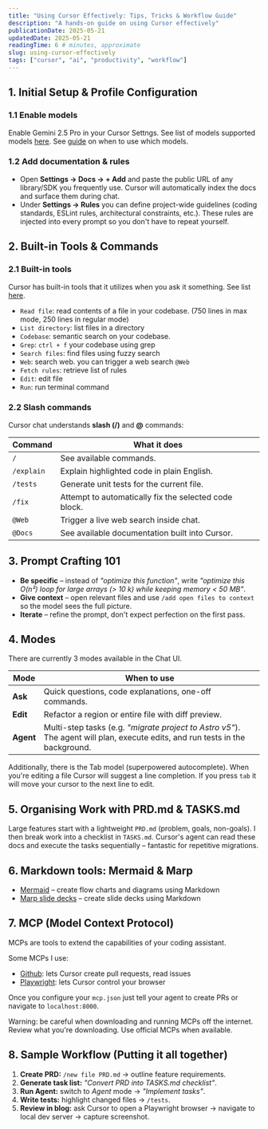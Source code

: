 ```yaml
---
title: "Using Cursor Effectively: Tips, Tricks & Workflow Guide"
description: "A hands-on guide on using Cursor effectively"
publicationDate: 2025-05-21
updatedDate: 2025-05-21
readingTime: 6 # minutes, approximate
slug: using-cursor-effectively
tags: ["cursor", "ai", "productivity", "workflow"]
---
```


## 1. Initial Setup & Profile Configuration

### 1.1 Enable models

Enable Gemini 2.5 Pro in your Cursor Settngs.
See list of models supported models [here](https://docs.cursor.com/models).
See [guide](https://x.com/ericzakariasson/status/1922434149568430304) on when to use which models.

### 1.2 Add documentation & rules

*  Open **Settings → Docs → + Add** and paste the public URL of any library/SDK you frequently use.  Cursor will automatically index the docs and surface them during chat.
*  Under **Settings → Rules** you can define project-wide guidelines (coding standards, ESLint rules, architectural constraints, etc.).  These rules are injected into every prompt so you don't have to repeat yourself.

## 2. Built-in Tools & Commands

### 2.1 Built-in tools

Cursor has built-in tools that it utilizes when you ask it something. See list [here](https://docs.cursor.com/chat/tools).

- `Read file`: read contents of a file in your codebase. (750 lines in max mode, 250 lines in regular mode)
- `List directory`: list files in a directory
- `Codebase`: semantic search on your codebase.
- `Grep`: `ctrl + f` your codebase using grep
- `Search files`: find files using fuzzy search
- `Web`: search web. you can trigger a web search `@Web`
- `Fetch rules`: retrieve list of rules
- `Edit`: edit file
- `Run`: run terminal command

### 2.2 Slash commands

Cursor chat understands **slash (/)** and **@** commands:

| Command | What it does |
|---------|--------------|
| `/` | See available commands. |
| `/explain` | Explain highlighted code in plain English. |
| `/tests` | Generate unit tests for the current file. |
| `/fix` | Attempt to automatically fix the selected code block. |
| `@Web` | Trigger a live web search inside chat. |
| `@Docs` | See available documentation built into Cursor. |

## 3. Prompt Crafting 101

* **Be specific** – instead of *"optimize this function"*, write *"optimize this O(n²) loop for large arrays (> 10 k) while keeping memory < 50 MB"*.
* **Give context** – open relevant files and use `/add open files to context` so the model sees the full picture.
* **Iterate** – refine the prompt, don't expect perfection on the first pass.

## 4. Modes

There are currently 3 modes available in the Chat UI.

| Mode | When to use |
|------|-------------|
| **Ask** | Quick questions, code explanations, one-off commands. |
| **Edit** | Refactor a region or entire file with diff preview. |
| **Agent** | Multi-step tasks (e.g. *"migrate project to Astro v5"*).  The agent will plan, execute edits, and run tests in the background. |

Additionally, there is the Tab model (superpowered autocomplete). When you're editing a file Cursor will suggest a line completion. If you press `tab` it will move your cursor to the next line to edit.

## 5. Organising Work with PRD.md & TASKS.md

Large features start with a lightweight `PRD.md` (problem, goals, non-goals).  I then break work into a checklist in `TASKS.md`.  Cursor's agent can read these docs and execute the tasks sequentially – fantastic for repetitive migrations.

## 6. Markdown tools: Mermaid & Marp

* [Mermaid](https://mermaid.js.org/) – create flow charts and diagrams using Markdown
* [Marp slide decks](https://marp.app/) – create slide decks using Markdown

## 7. MCP (Model Context Protocol)

MCPs are tools to extend the capabilities of your coding assistant.

Some MCPs I use:

- [Github](https://github.com/github/github-mcp-server): lets Cursor create pull requests, read issues
- [Playwright](https://github.com/microsoft/playwright-mcp): lets Cursor control your browser

Once you configure your `mcp.json` just tell your agent to create PRs or navigate to `localhost:8000`.

Warning: be careful when downloading and running MCPs off the internet. Review what you're downloading. Use official MCPs when available.

## 8. Sample Workflow (Putting it all together)

1. **Create PRD:** `/new file PRD.md` → outline feature requirements.
2. **Generate task list:** *"Convert PRD into TASKS.md checklist"*.
3. **Run Agent:** switch to *Agent* mode → *"Implement tasks"*.
4. **Write tests:** highlight changed files → `/tests`.
5. **Review in blog:** ask Cursor to open a Playwright browser → navigate to local dev server → capture screenshot.
